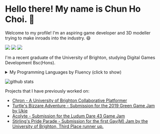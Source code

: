 # Hello there! My name is Chun Ho Choi. 👋  
Welcome to my profile! I'm an aspiring game developer and 3D modeller trying to make inroads into the industry. 😄 

[<img src="https://img.shields.io/badge/-Chun%20Ho%20Choi-blue?style=flat&logo=linkedin&labelColor=blue">](https://www.linkedin.com/in/chun-ho-choi/)
[<img src="https://img.shields.io/badge/-Chun%20Ho%20Choi-red?style=flat&logo=gmail&labelColor=white">](mailto:https://chunhochoi2000@gmail.com)
[<img src="https://img.shields.io/badge/-Chun%20Ho%20Choi-black?style=flat&logo=Artstation&labelColor=black">](https://www.artstation.com/chunhochoi)

I'm a recent graduate of the University of Brighton, studying Digital Games Development Bsc(Hons). 

<details>
  <summary>My Programming Languages by Fluency (click to show)</summary>
  
| Fluency Ranking | My Programming Languages |
| --------------- | -------------------------|
|                1|  <img src="https://cdn.jsdelivr.net/gh/devicons/devicon/icons/html5/html5-plain-wordmark.svg" width="20" height="20"> HTML |
|                2|  <img src="https://cdn.jsdelivr.net/gh/devicons/devicon/icons/javascript/javascript-plain.svg" width="20" height="20"> Javascript|
|                3|  <img src="https://cdn.jsdelivr.net/gh/devicons/devicon/icons/css3/css3-plain-wordmark.svg" width="20" height="20"> CSS|
|                4|  <img src="https://cdn.jsdelivr.net/gh/devicons/devicon/icons/cplusplus/cplusplus-line.svg" width="20" height="20"> C++|
|                5|  <img src="https://cdn.jsdelivr.net/gh/devicons/devicon/icons/csharp/csharp-line.svg" width="20" height="20"> C#|
|                6|  <img src="/Images/sql-server.png" width="20" height="20"> SQL|
|                7|  <img src="https://cdn.jsdelivr.net/gh/devicons/devicon/icons/python/python-plain-wordmark.svg" width="20" height="20"> Python (Currently under self study)|  
 
</details>

![github stats](https://github-readme-stats.vercel.app/api?username=ChunHoChoi)

Projects that I have previously worked on:

- [Chron - A University of Brighton Collaborative Platformer](https://github.com/UoBSoft/Chron)
- [Turtle's Bizzare Adventure - Submission for the 2019 Green Game Jam by Ukie](https://chunhochoi.itch.io/turtles-bizarre-adventures)
- [Acolyte - Submission for the Ludum Dare 43 Game Jam](https://ldjam.com/events/ludum-dare/43/acolyte)
- [Stirling's Pride Parade - Submission for the first Gay(M) Jam by the University of Brighton, Third Place runner up.]()


<!--
**ChunHoChoi/ChunHoChoi** is a ✨ _special_ ✨ repository because its `README.md` (this file) appears on your GitHub profile.

Here are some ideas to get you started:

- 🔭 I’m currently working on ...
- 🌱 I’m currently learning ...
- 👯 I’m looking to collaborate on ...
- 🤔 I’m looking for help with ...
- 💬 Ask me about ...
- 📫 How to reach me: ...
- 😄 Pronouns: ...
- ⚡ Fun fact: ...
-->
